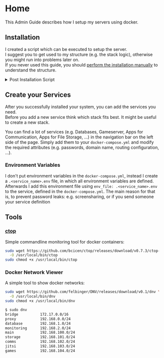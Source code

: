 # Home

This Admin Guide describes how I setup my servers using docker.

## Installation

I created a script which can be executed to setup the server.  
I suggest you to get used to my structure (e.g. the stack logic), otherwise you might run into problems later on.  
If you never used this guide, you should [perform the installation manually](./installation/) to understand the structure.

<details>
  <summary>Post Installation Script</summary>

<br>
You can basicly skip most of the installation section, but there are some exceptions.

<ul>
  <li>
  First you should create all user accounts, and ensure that everyone is able to authenticate using public key authentication.
  </li>
  <li>
  You can add the users in the configuration section of the `postinstall.sh` to give them the groups, aliases, ... After you are sure that you can connect to the server you should secure your ssh server (e.g. disallow authentication using passwords, root login, ...).  
  </li>

  <li>
  If you want to change your hostname to something cooler than the name your hoster assigned you (this is not required, I do it to improve the identification process of the server, that I'm connected to).  
  </li>

  <li>
  You also need to setup your dns records, consider to change the name servers to cloudflare if you have trouble with the dns challenge for wildcard certificate later on.
  </li>
</ul>

```
curl -fsSL https://raw.githubusercontent.com/felbinger/AdminGuide/master/postinstall.sh | sudo bash
```

Checkout the <a href="/AdminGuide/installation/postinstall/">demo of the postinstall script</a>.

</details>

## Create your Services

After you successfully installed your system, you can add the services you need.  
Before you add a new service think which stack fits best. It might be useful to create a new stack.

You can find a lot of services (e.g. Databases, Gameserver, Apps for Communication, Apps for File Storage, ...) in the navigation bar on the left side of the page.
Simply add them to your `docker-compose.yml` and modify the required attributes (e.g. passwords, domain name, routing configuration, ...).

### Environment Variables
I don't put environment variables in the `docker-compose.yml`, instead I create a `.<service_name>.env` file, in which all environment variables are defined.
Afterwards I add this environment file using `env_file: .<service_name>.env` to the service, defined in the `docker-compose.yml`.
The main reason for that is, to prevent password leaks: e.g. screensharing, or if you send someone your service definition

## Tools

### [ctop](https://ctop.sh/)

Simple commandline monitoring tool for docker containers:

```bash
sudo wget https://github.com/bcicen/ctop/releases/download/v0.7.3/ctop-0.7.3-linux-amd64 \
  -O /usr/local/bin/ctop
sudo chmod +x /usr/local/bin/ctop
```

### Docker Network Viewer

A simple tool to show docker networks:

```bash
sudo wget https://github.com/felbinger/DNV/releases/download/v0.1/dnv \
  -O /usr/local/bin/dnv
sudo chmod +x /usr/local/bin/dnv
```

```sh
$ sudo dnv
bridge			172.17.0.0/16
proxy			192.168.0.0/24
database		192.168.1.0/24
monitoring		192.168.2.0/24
main			192.168.100.0/24
storage			192.168.101.0/24
comms			192.168.102.0/24
jitsi			192.168.103.0/24
games			192.168.104.0/24
```
